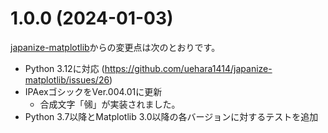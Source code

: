 # 1.0.0 (2024-01-03)

[japanize-matplotlib](https://github.com/uehara1414/japanize-matplotlib)からの変更点は次のとおりです。

- Python 3.12に対応 (https://github.com/uehara1414/japanize-matplotlib/issues/26)
- IPAexゴシックをVer.004.01に更新
  - 合成文字「㋿」が実装されました。
- Python 3.7以降とMatplotlib 3.0以降の各バージョンに対するテストを追加
